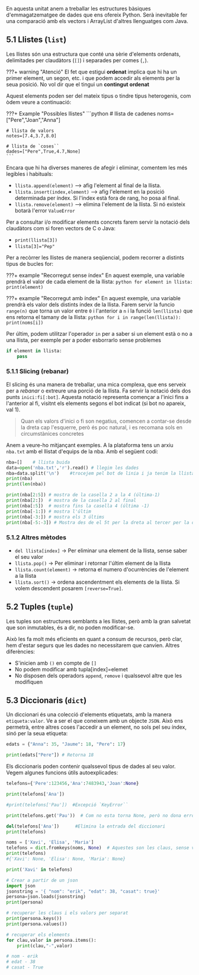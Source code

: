 En aquesta unitat anem a treballar les estructures bàsiques d'emmagatzematgee de dades que ens ofereix Python. Serà inevitable fer una comparació amb els vectors i ArrayList d'altres llenguatges com Java.

## 5.1 Llistes (`list`)

Les llistes són una estructura que conté una sèrie d'elements ordenats, delimitades per claudàtors (`[]`) i separades per comes (`,`).

???+ warning "Atenció"
    El fet que estigui **ordenat** implica que hi ha un primer element, un segon, etc. i que podem accedir als elements per la seua posició. No vol dir que el tingui un **contingut ordenat**

Aquest elements poden ser del mateix tipus o tindre tipus heterogenis, com òdem veure a continuació:

???+ Example "Possibles llistes"
    ```python
    # llista de cadenes
    noms=["Pere","Joan","Anna"]

    # llista de valors
    notes=[7.4,3.7,8.0]

    # llista de `coses``
    dades=["Pere",True,4.7,None]
    ```

Encara que hi ha diverses maneres de afegir i eliminar, comentem les més legibles i habituals:

- `llista.append(element)` --> afig l'element al final de la llista.
- `llista.insert(index,element)` --> afig l'element en la posició determinada per índex. Si l'índex està fora de rang, ho posa al final.
- `llista.remove(element)` --> elimina l'element de la llista. Si nó existeix botarà l'error `ValueError`

Per a consultar i/o modificar elements concrets farem servir la notació dels claudàtors com si foren vectors de C o Java:

- `print(llista[3])`
- `llista[3]="Pep"`

Per a recòrrer les llistes de manera seqüencial, podem recorrer a distints tipus de bucles for:

???+ example "Recorregut sense índex"
    En aquest exemple, una variable prendrà el valor de cada element de la llista:
    ```python
    for element in llista:
        print(element)
    ```

???+ example "Recorregut amb índex"
    En aquest exemple, una variable prendrà els valor dels distints índex de la llista. Farem servir la funcio `range(n)` que torna un valor entre `0` i l'anterior a `n` i la funció `len(llista)` que ens retorna el tamany de la llista:
    ```python
    for i in range(len(llista)):
        print(noms[i])
    ```

Per últim, podem utilitzar l'operador `in` per a saber si un element està o no a una llista, per exemple per a poder esborrarlo sense problemes

```python
if element in llista:
    pass
```

### 5.1.1 Slicing (rebanar)

El slicing és una manera de treballar, una mica complexa, que ens serveix per a _rebanar_ o extreure una porció de la llista. Fa servir la notació dels dos punts `inici:fi[:bot]`. 
Aquesta notació representa començar a l'inici fins a l'anterior al fi, visitnt els elements segons el bot indicat (si bot no apareix, val 1).

> Quan els valors d'inici o fi son negatius, comencen a contar-se desde la dreta cap l'esquerre, però és poc natural, i es recomana sols en circumstànices concretes

Anem a veure-ho mitjançant exemples. A la plataforma tens un arxiu `nba.txt` amb el llistat d'equips de la nba. Amb el següent codi:

```python
nba=[]    # llista buida
data=open('nba.txt','r').read() # llegim les dades
nba=data.split('\n')    #trocejem pel bot de linia i ja tenim la llista
print(nba)
print(len(nba))

print(nba[2:5]) # mostra de la casella 2 a la 4 (última-1)
print(nba[2:])  # mostra de la casella 2 al final
print(nba[:5])  # mostra fins la casella 4 (última -1)
print(nba[-1:]) # mostra l'últim
print(nba[-3:]) # mostra els 3 últims
print(nba[-5:-3]) # Mostra des de el 5t per la dreta al tercer per la dreta
```

### 5.1.2 Altres mètodes

- `del llista[index]` → Per eliminar una element de la llista, sense saber el seu valor 
- `llista.pop()` → Per eliminar i retornar l'últim element de la llista
- `llista.count(element)`  → retorna el numero d'ocurrències de l'element a la llista
- `llista.sort()` → ordena ascendentment els elements de la llista. Si volem descendent posarem `[reverse=True]`.

## 5.2 Tuples (`tuple`)

Les tuples son estructures semblants a les llistes, però amb la gran salvetat que son inmutables, és a dir, no poden modificar-se.

Això les fa molt més eficients en quant a consum de recursos, però clar, hem d'estar segurs que les dades no necessitarem que canvien. Altres diferències:

- S'inicien amb `()` en compte de `[]`
- No podem modificar amb tupla[index]=elemet
- No disposen dels operadors `append`, `remove` i qualssevol altre que les modifiquen

## 5.3 Diccionaris (`dict`)

Un diccionari és una colecció d'elements etiquetats, amb la manera `etiqueta:valor`. Ve a ser el que coneixem amb un objecte `JSON`. Això ens permetrà, entre altres coses l'accedir a un element, no sols pel seu índex, sinó per la seua etiqueta:

```python
edats = {"Anna": 35, "Jaume": 18, "Pere": 17}

print(edats["Pere"]) # Retorna 18
```

Els diccionaris poden contenir qualssevol tipus de dades al seu valor. Vegem algunes funcions útils autoexplicades:

```python
telefons={'Pere':123456,'Ana':7483943,'Joan':None}

print(telefons['Ana'])      

#print(telefons['Pau'])  #Excepció `KeyError``

print(telefons.get('Pau'))  # Com no esta torna None, però no dona error

del(telefons['Ana'])      #Elimina la entrada del diccionari
print(telefons)

noms = ['Xavi', 'Elisa', 'Maria']
telefons = dict.fromkeys(noms, None)  # Aquestes son les claus, sense valors
print(telefons)
#{'Xavi': None, 'Elisa': None, 'Maria': None}

print('Xavi' in telefons)

# Crear a partir de un json
import json
jsonstring = '{ "nom": "erik", "edat": 38, "casat": true}'
persona=json.loads(jsonstring)
print(persona)

# recuperar les claus i els valors per separat
print(persona.keys())
print(persona.values())

# recuperar els elements
for clau,valor in persona.items():
    print(clau,"-",valor)

# nom - erik
# edat - 38
# casat - True
```



